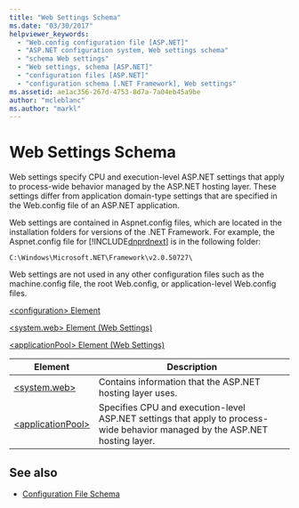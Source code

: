```yaml
---
title: "Web Settings Schema"
ms.date: "03/30/2017"
helpviewer_keywords: 
  - "Web.config configuration file [ASP.NET]"
  - "ASP.NET configuration system, Web settings schema"
  - "schema Web settings"
  - "Web settings, schema [ASP.NET]"
  - "configuration files [ASP.NET]"
  - "configuration schema [.NET Framework], Web settings"
ms.assetid: ae1ac356-267d-4753-8d7a-7a04eb45a9be
author: "mcleblanc"
ms.author: "markl"
---
```

# Web Settings Schema
Web settings specify CPU and execution-level ASP.NET settings that apply to process-wide behavior managed by the ASP.NET hosting layer. These settings differ from application domain-type settings that are specified in the Web.config file of an ASP.NET application.  
  
 Web settings are contained in Aspnet.config files, which are located in the installation folders for versions of the .NET Framework. For example, the Aspnet.config file for [!INCLUDE[dnprdnext](../../../../../includes/dnprdnext-md.md)] is in the following folder:  
  
 `C:\Windows\Microsoft.NET\Framework\v2.0.50727\`  
  
 Web settings are not used in any other configuration files such as the machine.config file, the root Web.config, or application-level Web.config files.  
  
 [\<configuration> Element](../../../../../docs/framework/configure-apps/file-schema/configuration-element.md)  
  
 [\<system.web> Element (Web Settings)](../../../../../docs/framework/configure-apps/file-schema/web/system-web-element-web-settings.md)  
  
 [\<applicationPool> Element (Web Settings)](../../../../../docs/framework/configure-apps/file-schema/web/applicationpool-element-web-settings.md)  
  
|Element|Description|  
|-------------|-----------------|  
|[\<system.web>](../../../../../docs/framework/configure-apps/file-schema/web/system-web-element-web-settings.md)|Contains information that the ASP.NET hosting layer uses.|  
|[\<applicationPool>](../../../../../docs/framework/configure-apps/file-schema/web/applicationpool-element-web-settings.md)|Specifies CPU and execution-level ASP.NET settings that apply to process-wide behavior managed by the ASP.NET hosting layer.|  
  
## See also
- [Configuration File Schema](../../../../../docs/framework/configure-apps/file-schema/index.md)

